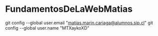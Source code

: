 # FundamentosDeLaWebMatias

  git config --global user.email "matias.marin.cariaga@alumnos.sip.cl"
  git config --global user.name "MTXaykoXD"


<!-- encabezado
es el stand que da tamaño y linea a caracteres (palabras,numeros,simbolos)
>

<!-- hipervinculos 

-->

<!-- tablas
las tablas son para ordenar palabras y numeros en una misma fila y linea

Película	Año	Calificación
Up	2009	PG
Matrix	1999	R
-->

<!-- lista
la lista son para enumerar ordenadamente un grupo de caracteres, existen dos tipos de
listas, las listas desordenadas(viñetas) y las listas ordenadas (numeros), como dicen los
entreparentesis, la desordenada ordena los caracteres con viñetas y las ordenadas ordenan los caracteres numerados.
>

<!-- imagen y video
sirve para poder poner una imagen y un video, tambien nos enseñan a poner un video que se reprodusca.
>
